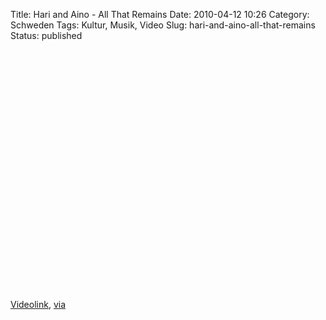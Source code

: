 Title: Hari and Aino - All That Remains
Date: 2010-04-12 10:26
Category: Schweden
Tags: Kultur, Musik, Video
Slug: hari-and-aino-all-that-remains
Status: published

<p>
<object width="480" height="385">
<param name="movie" value="http://www.youtube-nocookie.com/v/Hgo805MqRb8&amp;hl=de_DE&amp;fs=1&amp;"></param><param name="allowFullScreen" value="true"></param><param name="allowscriptaccess" value="always"></param>
<embed src="http://www.youtube-nocookie.com/v/Hgo805MqRb8&amp;hl=de_DE&amp;fs=1&amp;" type="application/x-shockwave-flash" allowscriptaccess="always" allowfullscreen="true" width="480" height="385">
</embed>
</object>
  
[Videolink](http://www.youtube.com/watch?v=Hgo805MqRb8),
[via](http://swedishmusicfordummies.blogspot.com/2010/03/hari-and-aino.html)
</p>

